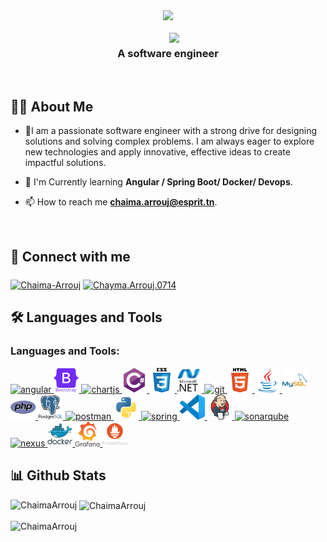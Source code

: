 <div align="center">
  <img src="https://readme-typing-svg.herokuapp.com/?lines=Hi👋,+I'm+Chaima+Arrouj&center=true&size=25"> 
</div>
<br>
<img align="right" src="https://user-images.githubusercontent.com/63050133/156676671-d5b2e362-97d4-4404-9447-dd71ddfea82f.gif" width = 250px/>
<h3 align="center">A software engineer</h3>
</br>

## 🙋‍♂️ About Me

- 🥋I am a passionate software engineer with a strong drive for designing solutions and solving complex problems. I am always eager to explore new technologies and apply innovative, effective ideas to create impactful solutions.

- 📘 I'm Currently learning **Angular / Spring Boot/ Docker/ Devops**.

- 📫 How to reach me **chaima.arrouj@esprit.tn**.
</br>

## 📩 Connect with me
  <h3 align="left"></h3>
<p align="left">
<a href="https://linkedin.com/in/chaima-arrouj-398113307/" target="blank"><img align="center" src="https://raw.githubusercontent.com/rahuldkjain/github-profile-readme-generator/master/src/images/icons/Social/linked-in-alt.svg" alt="Chaima-Arrouj" height="30" width="40" /></a>
<a href="https://www.facebook.com/chaymouna.chaima.3" target="blank"><img align="center" src="https://raw.githubusercontent.com/rahuldkjain/github-profile-readme-generator/master/src/images/icons/Social/facebook.svg" alt="Chayma.Arrouj.0714" height="30" width="40" /></a>
</p>

## 🛠 Languages and Tools
<h3 align="left">Languages and Tools:</h3>
<p align="left"> 
  <a href="https://angular.io" target="_blank" rel="noreferrer"> 
    <img src="https://angular.io/assets/images/logos/angular/angular.svg" alt="angular" width="40" height="40"/> 
  </a> 
  <a href="https://getbootstrap.com" target="_blank" rel="noreferrer"> 
    <img src="https://raw.githubusercontent.com/devicons/devicon/master/icons/bootstrap/bootstrap-plain-wordmark.svg" alt="bootstrap" width="40" height="40"/> 
  </a> 
  <a href="https://www.chartjs.org" target="_blank" rel="noreferrer"> 
    <img src="https://www.chartjs.org/media/logo-title.svg" alt="chartjs" width="40" height="40"/> 
  </a> 
  <a href="https://www.w3schools.com/cs/" target="_blank" rel="noreferrer"> 
    <img src="https://raw.githubusercontent.com/devicons/devicon/master/icons/csharp/csharp-original.svg" alt="csharp" width="40" height="40"/> 
  </a> 
  <a href="https://www.w3schools.com/css/" target="_blank" rel="noreferrer"> 
    <img src="https://raw.githubusercontent.com/devicons/devicon/master/icons/css3/css3-original-wordmark.svg" alt="css3" width="40" height="40"/> 
  </a> 
  <a href="https://dotnet.microsoft.com/" target="_blank" rel="noreferrer"> 
    <img src="https://raw.githubusercontent.com/devicons/devicon/master/icons/dot-net/dot-net-original-wordmark.svg" alt="dotnet" width="40" height="40"/> 
  </a> 
  <a href="https://git-scm.com/" target="_blank" rel="noreferrer"> 
    <img src="https://www.vectorlogo.zone/logos/git-scm/git-scm-icon.svg" alt="git" width="40" height="40"/> 
  </a> 
  <a href="https://www.w3.org/html/" target="_blank" rel="noreferrer"> 
    <img src="https://raw.githubusercontent.com/devicons/devicon/master/icons/html5/html5-original-wordmark.svg" alt="html5" width="40" height="40"/> 
  </a> 
  <a href="https://www.java.com" target="_blank" rel="noreferrer"> 
    <img src="https://raw.githubusercontent.com/devicons/devicon/master/icons/java/java-original.svg" alt="java" width="40" height="40"/> 
  </a> 
  <a href="https://www.mysql.com/" target="_blank" rel="noreferrer"> 
    <img src="https://raw.githubusercontent.com/devicons/devicon/master/icons/mysql/mysql-original-wordmark.svg" alt="mysql" width="40" height="40"/> 
  </a> 
  <a href="https://www.php.net" target="_blank" rel="noreferrer"> 
    <img src="https://raw.githubusercontent.com/devicons/devicon/master/icons/php/php-original.svg" alt="php" width="40" height="40"/> 
  </a> 
  <a href="https://www.postgresql.org" target="_blank" rel="noreferrer"> 
    <img src="https://raw.githubusercontent.com/devicons/devicon/master/icons/postgresql/postgresql-original-wordmark.svg" alt="postgresql" width="40" height="40"/> 
  </a> 
  <a href="https://postman.com" target="_blank" rel="noreferrer"> 
    <img src="https://www.vectorlogo.zone/logos/getpostman/getpostman-icon.svg" alt="postman" width="40" height="40"/> 
  </a> 
  <a href="https://www.python.org" target="_blank" rel="noreferrer"> 
    <img src="https://raw.githubusercontent.com/devicons/devicon/master/icons/python/python-original.svg" alt="python" width="40" height="40"/> 
  </a> 
  <a href="https://spring.io/" target="_blank" rel="noreferrer"> 
    <img src="https://www.vectorlogo.zone/logos/springio/springio-icon.svg" alt="spring" width="40" height="40"/> 
  </a> 
  <a href="https://code.visualstudio.com/" target="_blank" rel="noreferrer"> 
    <img src="https://raw.githubusercontent.com/devicons/devicon/master/icons/vscode/vscode-original.svg" alt="vscode" width="40" height="40"/> 
  </a>
  <a href="https://www.jenkins.io" target="_blank" rel="noreferrer"> 
    <img src="https://raw.githubusercontent.com/devicons/devicon/master/icons/jenkins/jenkins-original.svg" alt="jenkins" width="40" height="40"/> 
  </a>
  <a href="https://www.sonarqube.org" target="_blank" rel="noreferrer"> 
    <img src="https://upload.wikimedia.org/wikipedia/commons/thumb/4/42/Sonarqube_logo.svg/1200px-Sonarqube_logo.svg.png" alt="sonarqube" width="40" height="40"/> 
  </a>
  <a href="https://www.sonatype.com/products/nexus-repository" target="_blank" rel="noreferrer"> 
    <img src="https://raw.githubusercontent.com/devicons/devicon/master/icons/nexus/nexus-original-wordmark.svg" alt="nexus" width="40" height="40"/> 
  </a>
  <a href="https://hub.docker.com/" target="_blank" rel="noreferrer"> 
    <img src="https://raw.githubusercontent.com/devicons/devicon/master/icons/docker/docker-original-wordmark.svg" alt="dockerhub" width="40" height="40"/> 
  </a>
  <a href="https://grafana.com/" target="_blank" rel="noreferrer"> 
    <img src="https://raw.githubusercontent.com/devicons/devicon/master/icons/grafana/grafana-original-wordmark.svg" alt="grafana" width="40" height="40"/> 
  </a>
  <a href="https://prometheus.io/" target="_blank" rel="noreferrer"> 
    <img src="https://raw.githubusercontent.com/devicons/devicon/master/icons/prometheus/prometheus-original-wordmark.svg" alt="prometheus" width="40" height="40"/> 
  </a>
</p>


## 📊 Github Stats
<p><img align="left" src="https://github-readme-stats.vercel.app/api/top-langs?username=ChaimaArrouj&show_icons=true&locale=en&layout=compact" alt="ChaimaArrouj
" /></p>

<p>&nbsp;<img align="center" src="https://github-readme-stats.vercel.app/api?username=ChaimaArrouj&show_icons=true&locale=en" alt="ChaimaArrouj" /></p>

<p><img align="center" src="https://github-readme-streak-stats.herokuapp.com/?user=ChaimaArrouj&" alt="ChaimaArrouj" /></p>

  </p>
